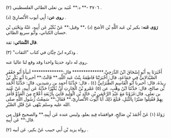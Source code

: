 ٣٧٠٦ -** د:** عُبَيد بن تعلى الطائي الفلسطيني (٢) .

**روى عن:** أَبِي أيوب الأَنْصارِيّ (د) .

**رَوَى عَنه:** بكير بْن عَبد اللَّهِ بْن الأشج (د) ،** وقيل:** عَنْ بُكَيْر عَن أَبِيهِ، عَنْهُ ويَحْيَى بْن حسان الكناني، وأَبُو سريع الطائي.

**قال النَّسَائي:** ثقة.

وذكره ابنُ حِبَّان في كتاب "الثقات" (٣) .

روى له داود حديثا واحدا وقد وقع لنا عاليا عنه.

أَخْبَرَنَا بِهِ أَبُو إِسْحَاقَ ابْنُ الدَّرَجِيِّ،************** قال:************** أنبأنا أَبُو جَعْفَرٍ الصَّيْدَلانِيُّ فِي جَمَاعَةٍ، قال: أَخْبَرَتْنَا فَاطِمَةُ بِنْتُ عَبد اللَّهِ،** قَالَتْ:** أخبرنا أَبُو بَكْرِ بْنُ رِيذَةَ، قال: أخبرنا أَبُو الْقَاسِمِ الطَّبَرَانِيُّ (٤) ، قال: حَدَّثَنَا أحمد بن رشيدين، قال: حَدَّثَنَا أَحْمَد بْن صالح، قال: حَدَّثَنَا ابْنُ وهْبٍ، عن (٥) عَمْرو بْنُ الْحَارِثِ أَنَّ بُكَيْرًا حَدَّثَهُ عَن أَبِيهِ، عَنْ عُبَيد بن تعلى، قال:غَزَوْنَا مَعَ عَبْدِ الرَّحْمَنِ بْنِ خَالِدِ بْنِ الْوَلِيدِ فَأُتِيَ بِأَرْبَعَةِ أَعْلاجٍ مِنَ الْعَدُوِّ فَأَمَرَ بِهِمْ فَقُتِلُوا صَبْرًا بِالنِّبَلِ، فَبَلَغَ ذَلِكَ أَبَا أَيُّوبَ الأَنْصارِيّ،** فَقَالَ:** سَمِعْتُ رَسُول اللَّهِ صلى الله عليه وسلم يَنْهَى عَنْ قَتْلِ الصَّبْرِ.

رَوَاهُ (١) عَنْ أَحْمَدَ بْنِ صَالِحٍ، فوافقناه فِيهِ بعلو، وليس عنده عَن أَبِيهِ،** والصحيح قَوْل من قال:** عَن أَبِيهِ.

رواه يزيد بْن أَبي حبيب عَنْ بكير، عَن أبيه (٢) .